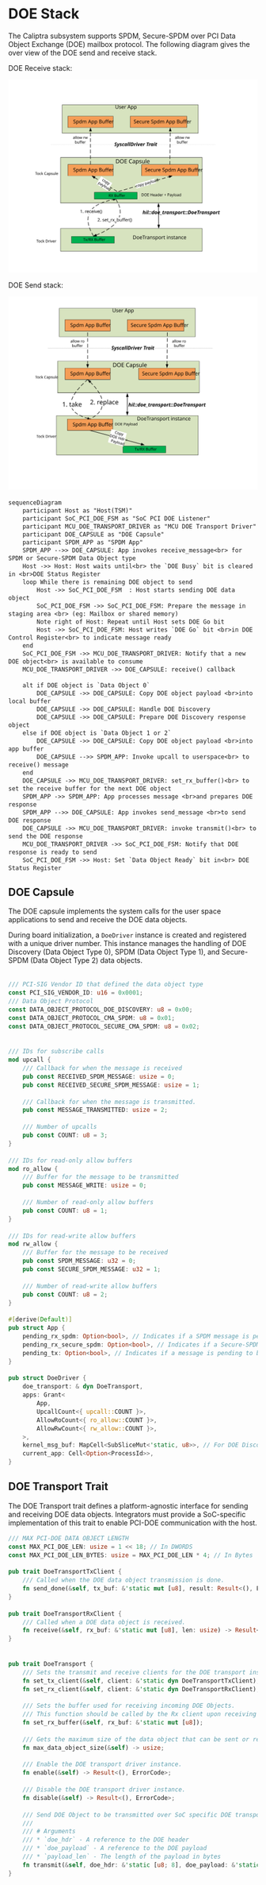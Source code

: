# DOE Stack
The Caliptra subsystem supports SPDM, Secure-SPDM over PCI Data Object Exchange (DOE) mailbox protocol. The following diagram gives the over view of the DOE send and receive stack.

DOE Receive stack:

![The DOE Tock receive stack](images/doe_tock_receive.svg)


DOE Send stack:

![The DOE Tock send stack](images/doe_tock_send.svg)

```mermaid
sequenceDiagram
    participant Host as "Host(TSM)"
    participant SoC_PCI_DOE_FSM as "SoC PCI DOE Listener"
    participant MCU_DOE_TRANSPORT_DRIVER as "MCU DOE Transport Driver"
    participant DOE_CAPSULE as "DOE Capsule"
    participant SPDM_APP as "SPDM App"
    SPDM_APP -->> DOE_CAPSULE: App invokes receive_message<br> for SPDM or Secure-SPDM Data Object type 
    Host ->> Host: Host waits until<br> the `DOE Busy` bit is cleared in <br>DOE Status Register
    loop While there is remaining DOE object to send
        Host ->> SoC_PCI_DOE_FSM  : Host starts sending DOE data object
        SoC_PCI_DOE_FSM ->> SoC_PCI_DOE_FSM: Prepare the message in staging area <br> (eg: Mailbox or shared memory)
        Note right of Host: Repeat until Host sets DOE Go bit
        Host ->> SoC_PCI_DOE_FSM: Host writes `DOE Go` bit <br>in DOE Control Register<br> to indicate message ready
    end
    SoC_PCI_DOE_FSM ->> MCU_DOE_TRANSPORT_DRIVER: Notify that a new DOE object<br> is available to consume
    MCU_DOE_TRANSPORT_DRIVER ->> DOE_CAPSULE: receive() callback

    alt if DOE object is `Data Object 0`
        DOE_CAPSULE ->> DOE_CAPSULE: Copy DOE object payload <br>into local buffer
        DOE_CAPSULE ->> DOE_CAPSULE: Handle DOE Discovery
        DOE_CAPSULE ->> DOE_CAPSULE: Prepare DOE Discovery response object
    else if DOE object is `Data Object 1 or 2`
        DOE_CAPSULE ->> DOE_CAPSULE: Copy DOE object payload <br>into app buffer
        DOE_CAPSULE -->> SPDM_APP: Invoke upcall to userspace<br> to receive() message
    end
    DOE_CAPSULE ->> MCU_DOE_TRANSPORT_DRIVER: set_rx_buffer()<br> to set the receive buffer for the next DOE object
    SPDM_APP ->> SPDM_APP: App processes message <br>and prepares DOE response
    SPDM_APP -->> DOE_CAPSULE: App invokes send_message <br>to send DOE response
    DOE_CAPSULE ->> MCU_DOE_TRANSPORT_DRIVER: invoke transmit()<br> to send the DOE response
    MCU_DOE_TRANSPORT_DRIVER ->> SoC_PCI_DOE_FSM: Notify that DOE response is ready to send
    SoC_PCI_DOE_FSM ->> Host: Set `Data Object Ready` bit in<br> DOE Status Register
```
## DOE Capsule
The DOE capsule implements the system calls for the user space applications to send and receive the DOE data objects.

During board initialization, a `DoeDriver` instance is created and registered with a unique driver number. This instance manages the handling of DOE Discovery (Data Object Type 0), SPDM (Data Object Type 1), and Secure-SPDM (Data Object Type 2) data objects.


```Rust

/// PCI-SIG Vendor ID that defined the data object type
const PCI_SIG_VENDOR_ID: u16 = 0x0001;
/// Data Object Protocol
const DATA_OBJECT_PROTOCOL_DOE_DISCOVERY: u8 = 0x00;
const DATA_OBJECT_PROTOCOL_CMA_SPDM: u8 = 0x01;
const DATA_OBJECT_PROTOCOL_SECURE_CMA_SPDM: u8 = 0x02;


/// IDs for subscribe calls
mod upcall {
    /// Callback for when the message is received
    pub const RECEIVED_SPDM_MESSAGE: usize = 0;
    pub const RECEIVED_SECURE_SPDM_MESSAGE: usize = 1;

    /// Callback for when the message is transmitted.
    pub const MESSAGE_TRANSMITTED: usize = 2;

    /// Number of upcalls
    pub const COUNT: u8 = 3;
}

/// IDs for read-only allow buffers
mod ro_allow {
    /// Buffer for the message to be transmitted
    pub const MESSAGE_WRITE: usize = 0;

    /// Number of read-only allow buffers
    pub const COUNT: u8 = 1;
}

/// IDs for read-write allow buffers
mod rw_allow {
    /// Buffer for the message to be received
    pub const SPDM_MESSAGE: u32 = 0;
    pub const SECURE_SPDM_MESSAGE: u32 = 1;

    /// Number of read-write allow buffers
    pub const COUNT: u8 = 2;
}

#[derive(Default)]
pub struct App {
    pending_rx_spdm: Option<bool>, // Indicates if a SPDM message is pending
    pending_rx_secure_spdm: Option<bool>, // Indicates if a Secure-SPDM message is pending
    pending_tx: Option<bool>, // Indicates if a message is pending to be sent
}

pub struct DoeDriver {
    doe_transport: & dyn DoeTransport,
    apps: Grant<
        App,
        UpcallCount<{ upcall::COUNT }>,
        AllowRoCount<{ ro_allow::COUNT }>,
        AllowRwCount<{ rw_allow::COUNT }>,
    >,
    kernel_msg_buf: MapCell<SubSliceMut<'static, u8>>, // For DOE Discovery handling
    current_app: Cell<Option<ProcessId>>,
}

```

## DOE Transport Trait
The DOE Transport trait defines a platform-agnostic interface for sending and receiving DOE data objects. Integrators must provide a SoC-specific implementation of this trait to enable PCI-DOE communication with the host.

```Rust
/// MAX PCI-DOE DATA OBJECT LENGTH
const MAX_PCI_DOE_LEN: usize = 1 << 18; // In DWORDS
const MAX_PCI_DOE_LEN_BYTES: usize = MAX_PCI_DOE_LEN * 4; // In Bytes

pub trait DoeTransportTxClient {
    /// Called when the DOE data object transmission is done.
    fn send_done(&self, tx_buf: &'static mut [u8], result: Result<(), ErrorCode>);
}

pub trait DoeTransportRxClient {
    /// Called when a DOE data object is received. 
    fn receive(&self, rx_buf: &'static mut [u8], len: usize) -> Result<(), ErrorCode>;
}


pub trait DoeTransport {
    /// Sets the transmit and receive clients for the DOE transport instance
    fn set_tx_client(&self, client: &'static dyn DoeTransportTxClient);
    fn set_rx_client(&self, client: &'static dyn DoeTransportRxClient);

    /// Sets the buffer used for receiving incoming DOE Objects.
    /// This function should be called by the Rx client upon receiving the `receive()` callback.
    fn set_rx_buffer(&self, rx_buf: &'static mut [u8]);

    /// Gets the maximum size of the data object that can be sent or received over DOE Transport.
    fn max_data_object_size(&self) -> usize;

    /// Enable the DOE transport driver instance.
    fn enable(&self) -> Result<(), ErrorCode>;

    /// Disable the DOE transport driver instance.
    fn disable(&self) -> Result<(), ErrorCode>;

    /// Send DOE Object to be transmitted over SoC specific DOE transport.
    /// 
    /// # Arguments
    /// * `doe_hdr` - A reference to the DOE header
    /// * `doe_payload` - A reference to the DOE payload
    /// * `payload_len` - The length of the payload in bytes
    fn transmit(&self, doe_hdr: &'static [u8; 8], doe_payload: &'static mut [u8], payload_len: usize) -> Result<(), (ErrorCode, &'static mut [u8])>;
}
